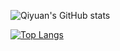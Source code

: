![Qiyuan's GitHub stats](https://github-readme-stats.vercel.app/api?username=qiyuan-chen&count_private=true)

[![Top Langs](https://github-readme-stats.vercel.app/api/top-langs/?username=qiyuan-chen&hide=jupyter)](https://github.com/anuraghazra/github-readme-stats)
